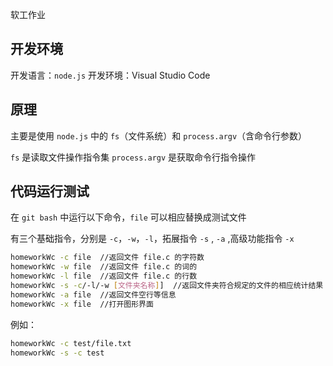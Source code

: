 软工作业

## 开发环境

开发语言：`node.js`
开发环境：Visual Studio Code

## 原理

主要是使用 `node.js` 中的 `fs`（文件系统）和 `process.argv`（含命令行参数）

`fs` 是读取文件操作指令集
`process.argv` 是获取命令行指令操作


## 代码运行测试
在 `git bash` 中运行以下命令，`file` 可以相应替换成测试文件

有三个基础指令，分别是 `-c`，`-w`，`-l`，拓展指令 `-s` , `-a` ,高级功能指令 `-x`
```bash
homeworkWc -c file  //返回文件 file.c 的字符数
homeworkWc -w file  //返回文件 file.c 的词的
homeworkWc -l file  //返回文件 file.c 的行数
homeworkWc -s -c/-l/-w [文件夹名称]]  //返回文件夹符合规定的文件的相应统计结果
homeworkWc -a file  //返回文件空行等信息
homeworkWc -x file  //打开图形界面
```
例如：
```bash 输入命令行
homeworkWc -c test/file.txt
homeworkWc -s -c test
```


